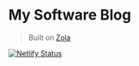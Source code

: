 # My Software Blog

> Built on [Zola](https://getzola.org)

[![Netlify Status](https://api.netlify.com/api/v1/badges/5ca74cee-54aa-427f-99cb-cbb0491492b4/deploy-status)](https://app.netlify.com/sites/sinclair-software-blog/deploys)

